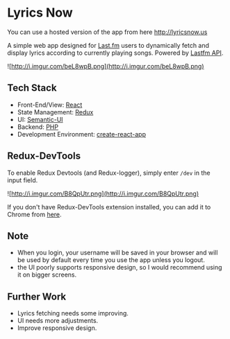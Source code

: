 # Lyrics Now
You can use a hosted version of the app from here
http://lyricsnow.us

A simple web app designed for [Last.fm](http://last.fm) users to dynamically fetch and display lyrics according to currently playing songs.
Powered by [Lastfm API](http://www.last.fm/api).

![http://i.imgur.com/beL8wpB.png](http://i.imgur.com/beL8wpB.png)

## Tech Stack
* Front-End/View: [React](https://facebook.github.io/react/)
* State Management: [Redux](http://redux.js.org/docs/introduction/)
* UI: [Semantic-UI](http://semantic-ui.com/)
* Backend: [PHP](http://php.net)
* Development Environment: [create-react-app](https://github.com/facebookincubator/create-react-app)

## Redux-DevTools
To enable Redux Devtools (and Redux-logger), simply enter `/dev` in the input field.

![http://i.imgur.com/B8QpUtr.png](http://i.imgur.com/B8QpUtr.png)

If you don't have Redux-DevTools extension installed, you can add it to Chrome from [here](https://chrome.google.com/webstore/detail/redux-devtools/lmhkpmbekcpmknklioeibfkpmmfibljd?hl=en).

## Note
- When you login, your username will be saved in your browser and will be used by default every time you use the app unless you logout.
- the UI poorly supports responsive design, so I would recommend using it on bigger screens.

## Further Work
* Lyrics fetching needs some improving.
* UI needs more adjustments.
* Improve responsive design.